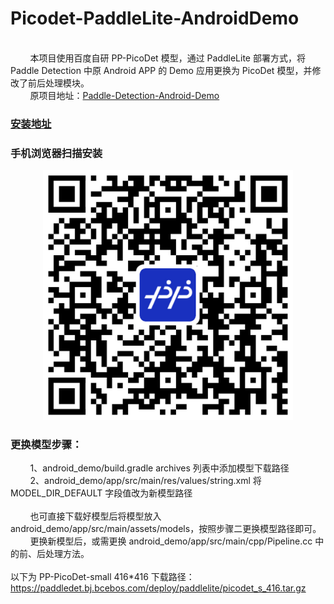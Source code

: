 # Picodet-PaddleLite-AndroidDemo
<br>&nbsp;&nbsp;&nbsp;&nbsp;&nbsp;&nbsp;&nbsp;&nbsp;本项目使用百度自研 PP-PicoDet 模型，通过 PaddleLite 部署方式，将 Paddle Detection 中原 Android APP 的 Demo 应用更换为 PicoDet 模型，并修改了前后处理模块。
<br>&nbsp;&nbsp;&nbsp;&nbsp;&nbsp;&nbsp;&nbsp;&nbsp;原项目地址：[Paddle-Detection-Android-Demo](https://github.com/PaddlePaddle/PaddleDetection/tree/release/2.3/static/deploy/android_demo)
### [安装地址](https://paddledet.bj.bcebos.com/deploy/paddlelite/PP_PicoDet.apk)
### 手机浏览器扫描安装
<div align="center">
  <img src="./qrCode.png" width='400'/>
</div>

### 更换模型步骤：<br>
&nbsp;&nbsp;&nbsp;&nbsp;&nbsp;&nbsp;&nbsp;&nbsp;1、android_demo/build.gradle archives 列表中添加模型下载路径 <br>
&nbsp;&nbsp;&nbsp;&nbsp;&nbsp;&nbsp;&nbsp;&nbsp;2、android_demo/app/src/main/res/values/string.xml 将 MODEL_DIR_DEFAULT 字段值改为新模型路径 <br><br>
&nbsp;&nbsp;&nbsp;&nbsp;&nbsp;&nbsp;&nbsp;&nbsp;也可直接下载好模型后将模型放入 android_demo/app/src/main/assets/models，按照步骤二更换模型路径即可。 <br>
&nbsp;&nbsp;&nbsp;&nbsp;&nbsp;&nbsp;&nbsp;&nbsp;更换新模型后，或需更换 android_demo/app/src/main/cpp/Pipeline.cc 中的前、后处理方法。<br><br>
以下为 PP-PicoDet-small 416*416 下载路径：<br>
  https://paddledet.bj.bcebos.com/deploy/paddlelite/picodet_s_416.tar.gz
